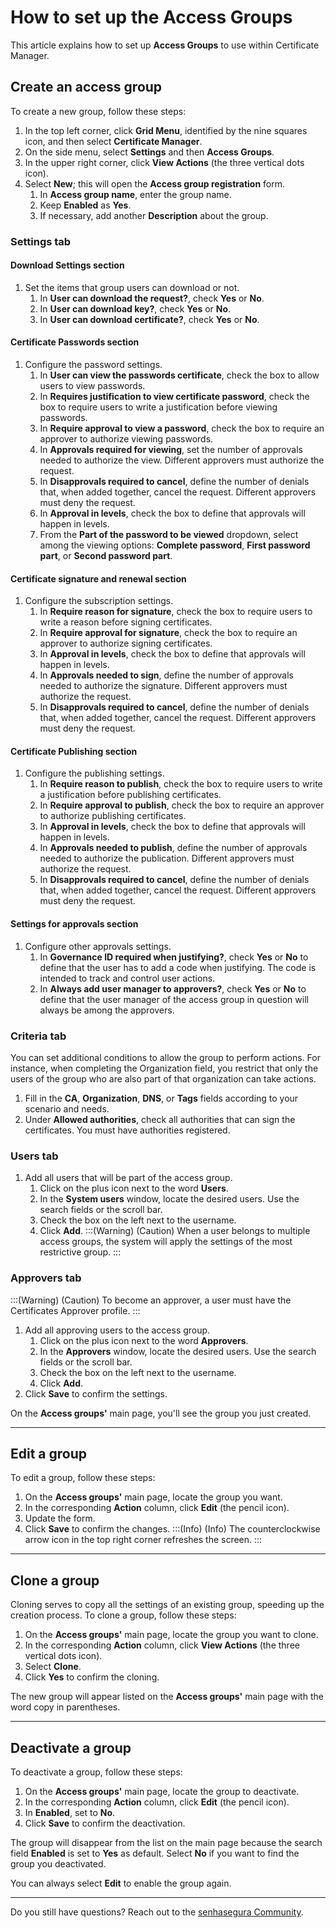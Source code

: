 # How to set up the Access Groups

This article explains how to set up **Access Groups** to use within Certificate Manager.

## Create an access group
To create a new group, follow these steps:

1. In the top left corner, click **Grid Menu**, identified by the nine squares icon, and then select **Certificate Manager**.
2. On the side menu, select **Settings** and then **Access Groups**.
3. In the upper right corner, click **View Actions** (the three vertical dots icon).
4. Select **New**; this will open the **Access group registration** form.
    1. In **Access group name**, enter the group name.
    2. Keep **Enabled** as **Yes**.
    3. If necessary, add another **Description** about the group.

### Settings tab
#### Download Settings section
1. Set the items that group users can download or not. 
    1. In **User can download the request?**, check **Yes** or **No**.
    2. In **User can download key?**, check **Yes** or **No**.
    3. In **User can download certificate?**, check **Yes** or **No**.

#### Certificate Passwords section
1. Configure the password settings.
    1. In **User can view the passwords certificate**, check the box to allow users to view passwords.
    2. In **Requires justification to view certificate password**, check the box to require users to write a justification before viewing passwords.
    3. In **Require approval to view a password**, check the box to require an approver to authorize viewing passwords.
    4. In **Approvals required for viewing**, set the number of approvals needed to authorize the view. Different approvers must authorize the request.
    5. In **Disapprovals required to cancel**, define the number of denials that, when added together, cancel the request. Different approvers must deny the request.
    6. In **Approval in levels**, check the box to define that approvals will happen in levels.
    7. From the **Part of the password to be viewed** dropdown, select among the viewing options: **Complete password**, **First password part**, or **Second password part**.

#### Certificate signature and renewal section
1. Configure the subscription settings.
    1. In **Require reason for signature**, check the box to require users to write a reason before signing certificates.
    2. In **Require approval for signature**, check the box to require an approver to authorize signing certificates.
    3. In **Approval in levels**, check the box to define that approvals will happen in levels.
    4. In **Approvals needed to sign**, define the number of approvals needed to authorize the signature. Different approvers must authorize the request.
    5. In **Disapprovals required to cancel**, define the number of denials that, when added together, cancel the request. Different approvers must deny the request.

#### Certificate Publishing section
1. Configure the publishing settings.
    1. In **Require reason to publish**, check the box to require users to write a justification before publishing certificates.
    2. In **Require approval to publish**, check the box to require an approver to authorize publishing certificates.
    3. In **Approval in levels**, check the box to define that approvals will happen in levels.
    4. In **Approvals needed to publish**, define the number of approvals needed to  authorize the publication. Different approvers must authorize the request.
    5. In **Disapprovals required to cancel**, define the number of denials that, when added together, cancel the request. Different approvers must deny the request.

#### Settings for approvals section
1. Configure other approvals settings.
    1. In **Governance ID required when justifying?**, check **Yes** or **No** to define that the user has to add a code when justifying. The code is intended to track and control user actions.
    2. In **Always add user manager to approvers?**, check **Yes** or **No** to define that the user manager of the access group in question will always be among the approvers.

### Criteria tab
You can set additional conditions to allow the group to perform actions. For instance, when completing the Organization field, you restrict that only the users of the group who are also part of that organization can take actions.
1. Fill in the **CA**, **Organization**, **DNS**, or **Tags** fields according to your scenario and needs.
2. Under **Allowed authorities**, check all authorities that can sign the certificates. You must have authorities registered.

### Users tab
1. Add all users that will be part of the access group.
    1. Click on the plus icon next to the word **Users**.
    2. In the **System users** window, locate the desired users. Use the search fields or the scroll bar.
    3. Check the box on the left next to the username.
    4. Click **Add**.
:::(Warning) (Caution)
When a user belongs to multiple access groups, the system will apply the settings of the most restrictive group.
:::

### Approvers tab
:::(Warning) (Caution)
To become an approver, a user must have the Certificates Approver profile.
:::
1. Add all approving users to the access group.
    1. Click on the plus icon next to the word **Approvers**.
    2. In the **Approvers** window, locate the desired users. Use the search fields or the scroll bar.
    3. Check the box on the left next to the username.
    4. Click **Add**.
2. Click **Save** to confirm the settings.

On the **Access groups'** main page, you'll see the group you just created.
***
## Edit a group
To edit a group, follow these steps:

1. On the **Access groups'** main page, locate the group you want.
2. In the corresponding **Action** column, click **Edit** (the pencil icon).
3. Update the form.
4. Click **Save** to confirm the changes.
:::(Info) (Info)
The counterclockwise arrow icon  in the top right corner refreshes the screen.
:::
***
## Clone a group
Cloning serves to copy all the settings of an existing group, speeding up the creation process.
To clone a group, follow these steps:

1. On the **Access groups'** main page, locate the group you want to clone.
2. In the corresponding **Action** column, click **View Actions** (the three vertical dots icon).
3. Select **Clone**.
4. Click **Yes** to confirm the cloning.

The new group will appear listed on the **Access groups'** main page with the word copy in parentheses.
***
## Deactivate a group
To deactivate a group, follow these steps:

1.  On the **Access groups'** main page,  locate the group to deactivate.
2.  In the corresponding **Action** column, click **Edit** (the pencil icon).
3.  In **Enabled**, set to **No**.
4.  Click **Save** to confirm the deactivation.

The group will disappear from the list on the main page because the search field **Enabled** is set to **Yes** as default. Select **No** if you want to find the group you deactivated.

You can always select **Edit** to enable the group again.
***
Do you still have questions? Reach out to the [senhasegura Community](https://community.senhasegura.io/).

